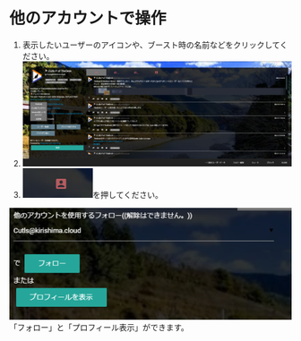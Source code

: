 # 他のアカウントで操作

1. 表示したいユーザーのアイコンや、ブースト時の名前などをクリックしてください。
2. ![user1](/media/user1.png)
3. ![user16](/media/user16.png)を押してください。  

![user24](/media/user24.png)  
「フォロー」と「プロフィール表示」ができます。

